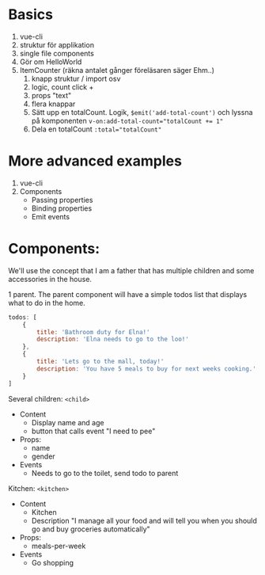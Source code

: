 # Basics
1. vue-cli
  1. struktur för applikation
1. single file components
1. Gör om HelloWorld
1. ItemCounter (räkna antalet gånger föreläsaren säger Ehm..)
    1. knapp struktur / import osv
    1. logic, count click +
    1. props "text"
    1. flera knappar
    1. Sätt upp en totalCount. Logik, `$emit('add-total-count')` och lyssna på komponenten `v-on:add-total-count="totalCount += 1"`
    1. Dela en totalCount `:total="totalCount"`

# More advanced examples
1. vue-cli
1. Components
    - Passing properties
    - Binding properties
    - Emit events

# Components:

We'll use the concept that I am a father that has multiple children and some accessories in the house.

1 parent.
The parent component will have a simple todos list that displays what to do in the home.
```javascript
todos: [
    {
        title: 'Bathroom duty for Elna!'
        description: 'Elna needs to go to the loo!'
    },
    {
        title: 'Lets go to the mall, today!'
        description: 'You have 5 meals to buy for next weeks cooking.'
    }
]
```

Several children: `<child>`
- Content
    + Display name and age
    + button that calls event "I need to pee"
- Props:
    + name
    + gender
- Events
    + Needs to go to the toilet, send todo to parent

Kitchen: `<kitchen>`
- Content
    + Kitchen
    + Description "I manage all your food and will tell you when you should go and buy groceries automatically"
- Props:
    + meals-per-week
- Events
    + Go shopping



